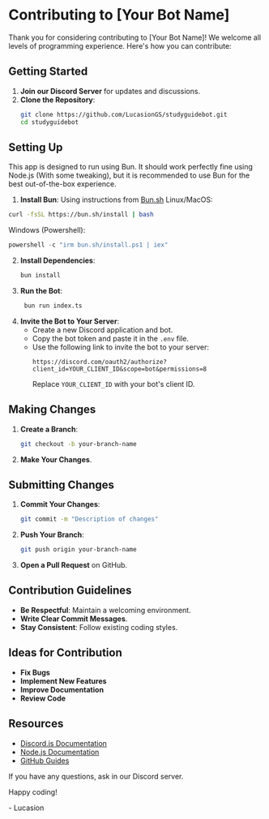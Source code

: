 # Contributing to [Your Bot Name]

Thank you for considering contributing to [Your Bot Name]! We welcome all levels of programming experience. Here's how you can contribute:

## Getting Started

1. **Join our Discord Server** for updates and discussions.
2. **Clone the Repository**:
   ```bash
   git clone https://github.com/LucasionGS/studyguidebot.git
   cd studyguidebot
   ```

## Setting Up
This app is designed to run using Bun. It should work perfectly fine using Node.js (With some tweaking), but it is recommended to use Bun for the best out-of-the-box experience.
1. **Install Bun**:
  Using instructions from [Bun.sh](https://bun.sh/)
  Linux/MacOS:
  ```bash
  curl -fsSL https://bun.sh/install | bash
  ```
  Windows (Powershell):
  ```powershell
  powershell -c "irm bun.sh/install.ps1 | iex"
  ```
2. **Install Dependencies**:
   ```bash
   bun install
   ```
3. **Run the Bot**:
   ```bash
    bun run index.ts
    ```
4. **Invite the Bot to Your Server**:
    - Create a new Discord application and bot.
    - Copy the bot token and paste it in the `.env` file.
    - Use the following link to invite the bot to your server:
      ```
      https://discord.com/oauth2/authorize?client_id=YOUR_CLIENT_ID&scope=bot&permissions=8
      ```
      Replace `YOUR_CLIENT_ID` with your bot's client ID.

## Making Changes

1. **Create a Branch**:
   ```bash
   git checkout -b your-branch-name
   ```
2. **Make Your Changes**.

## Submitting Changes

1. **Commit Your Changes**:
   ```bash
   git commit -m "Description of changes"
   ```
2. **Push Your Branch**:
   ```bash
   git push origin your-branch-name
   ```
3. **Open a Pull Request** on GitHub.

## Contribution Guidelines

- **Be Respectful**: Maintain a welcoming environment.
- **Write Clear Commit Messages**.
- **Stay Consistent**: Follow existing coding styles.

## Ideas for Contribution

- **Fix Bugs**
- **Implement New Features**
- **Improve Documentation**
- **Review Code**

## Resources

- [Discord.js Documentation](https://discord.js.org/#/docs/main/stable/general/welcome)
- [Node.js Documentation](https://nodejs.org/en/docs/)
- [GitHub Guides](https://guides.github.com/)

If you have any questions, ask in our Discord server.

Happy coding!

\- Lucasion
